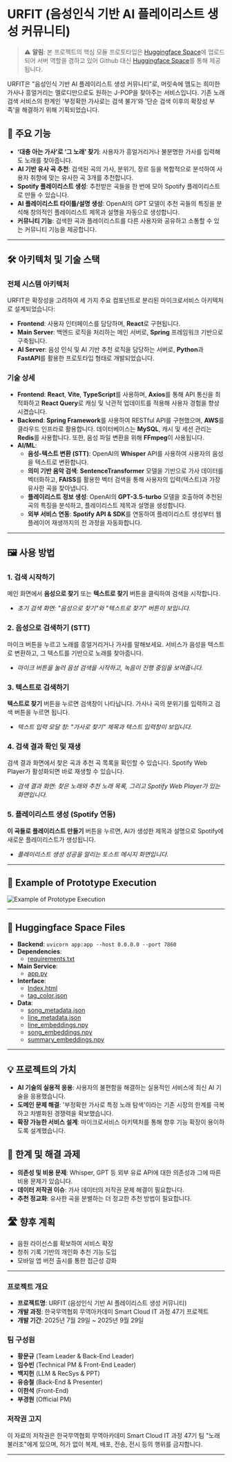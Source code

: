 # URFIT (음성인식 기반 AI 플레이리스트 생성 커뮤니티)

> ⚠️ **알림**: 본 프로젝트의 핵심 모듈 프로토타입은 [Huggingface Space](https://huggingface.co/spaces/fairyofdata/JPOP_STT_Module/tree/main)에 업로드되어 서버 역할을 겸하고 있어 Github 대신 [Huggingface Space](https://huggingface.co/spaces/fairyofdata/JPOP_STT_Module/tree/main)를 통해 제공됩니다.

URFIT은 "음성인식 기반 AI 플레이리스트 생성 커뮤니티"로, 머릿속에 맴도는 희미한 가사나 흥얼거리는 멜로디만으로도 원하는 J-POP을 찾아주는 서비스입니다. 기존 노래 검색 서비스의 한계인 '부정확한 가사로는 검색 불가'와 '단순 검색 이후의 확장성 부족'을 해결하기 위해 기획되었습니다.

## 🎵 주요 기능

  * **‘대충 아는 가사’로 ‘그 노래’ 찾기**: 사용자가 흥얼거리거나 불분명한 가사를 입력해도 노래를 찾아줍니다.
  * **AI 기반 유사 곡 추천**: 검색된 곡의 가사, 분위기, 장르 등을 복합적으로 분석하여 사용자 취향에 맞는 유사한 곡 3개를 추천합니다.
  * **Spotify 플레이리스트 생성**: 추천받은 곡들을 한 번에 모아 Spotify 플레이리스트로 만들 수 있습니다.
  * **AI 플레이리스트 타이틀/설명 생성**: OpenAI의 GPT 모델이 추천 곡들의 특징을 분석해 창의적인 플레이리스트 제목과 설명을 자동으로 생성합니다.
  * **커뮤니티 기능**: 검색한 곡과 플레이리스트를 다른 사용자와 공유하고 소통할 수 있는 커뮤니티 기능을 제공합니다.

-----

## 🛠 아키텍처 및 기술 스택

### 전체 시스템 아키텍처

URFIT은 확장성을 고려하여 세 가지 주요 컴포넌트로 분리된 마이크로서비스 아키텍처로 설계되었습니다:

  * **Frontend**: 사용자 인터페이스를 담당하며, **React**로 구현됩니다.
  * **Main Server**: 백엔드 로직을 처리하는 메인 서버로, **Spring** 프레임워크 기반으로 구축됩니다.
  * **AI Server**: 음성 인식 및 AI 기반 추천 로직을 담당하는 서버로, **Python**과 **FastAPI**를 활용한 프로토타입 형태로 개발되었습니다.

### 기술 상세

  * **Frontend**: **React**, **Vite**, **TypeScript**를 사용하며, **Axios**를 통해 API 통신을 최적화하고 **React Query**로 캐싱 및 낙관적 업데이트를 적용해 사용자 경험을 향상시켰습니다.
  * **Backend**: **Spring Framework**를 사용하여 RESTful API를 구현했으며, **AWS**를 클라우드 인프라로 활용합니다. 데이터베이스는 **MySQL**, 캐시 및 세션 관리는 **Redis**를 사용합니다. 또한, 음성 파일 변환을 위해 **FFmpeg**이 사용됩니다.
  * **AI/ML**:
      * **음성-텍스트 변환 (STT)**: OpenAI의 **Whisper** API를 사용하여 사용자의 음성을 텍스트로 변환합니다.
      * **의미 기반 음악 검색**: **SentenceTransformer** 모델을 기반으로 가사 데이터를 벡터화하고, **FAISS**를 활용한 벡터 검색을 통해 사용자의 입력(텍스트)과 가장 유사한 곡을 찾아냅니다.
      * **플레이리스트 정보 생성**: OpenAI의 **GPT-3.5-turbo** 모델을 호출하여 추천된 곡의 특징을 분석하고, 플레이리스트 제목과 설명을 생성합니다.
      * **외부 서비스 연동**: **Spotify API & SDK**를 연동하여 플레이리스트 생성부터 웹 플레이어 재생까지의 전 과정을 자동화합니다.

-----

## 🖼️ 사용 방법

### 1\. 검색 시작하기

메인 화면에서 **음성으로 찾기** 또는 **텍스트로 찾기** 버튼을 클릭하여 검색을 시작합니다.
 * *초기 검색 화면: "음성으로 찾기"와 "텍스트로 찾기" 버튼이 보입니다.*

### 2\. 음성으로 검색하기 (STT)

마이크 버튼을 누르고 노래를 흥얼거리거나 가사를 말해보세요. 서비스가 음성을 텍스트로 변환하고, 그 텍스트를 기반으로 노래를 찾아줍니다.
 * *마이크 버튼을 눌러 음성 검색을 시작하고, 녹음이 진행 중임을 보여줍니다.*

### 3\. 텍스트로 검색하기

**텍스트로 찾기** 버튼을 누르면 검색창이 나타납니다. 가사나 곡의 분위기를 입력하고 검색 버튼을 누르면 됩니다.
 * *텍스트 입력 모달 창: "가사로 찾기" 제목과 텍스트 입력창이 보입니다.*

### 4\. 검색 결과 확인 및 재생

검색 결과 화면에서 찾은 곡과 추천 곡 목록을 확인할 수 있습니다. Spotify Web Player가 활성화되면 바로 재생할 수 있습니다.
 * *검색 결과 화면: 찾은 노래와 추천 노래 목록, 그리고 Spotify Web Player가 있는 화면입니다.*

### 5\. 플레이리스트 생성 (Spotify 연동)

**이 곡들로 플레이리스트 만들기** 버튼을 누르면, AI가 생성한 제목과 설명으로 Spotify에 새로운 플레이리스트가 생성됩니다.
 * *플레이리스트 생성 성공을 알리는 토스트 메시지 화면입니다.*


-----

## 🔰 Example of Prototype Execution

![Example of Prototype Execution](Sample.png)

-----

## 🤗 Huggingface Space Files

  * **Backend**: `uvicorn app:app --host 0.0.0.0 --port 7860`
  * **Dependencies**:
      * [requirements.txt](https://huggingface.co/spaces/fairyofdata/JPOP_STT_Module/blob/main/requirements.txt)
  * **Main Service**:
      * [app.py](https://huggingface.co/spaces/fairyofdata/JPOP_STT_Module/blob/main/app.py)
  * **Interface**:
      * [Index.html](https://huggingface.co/spaces/fairyofdata/JPOP_STT_Module/blob/main/static/index.html)
      * [tag_color.json](https://huggingface.co/spaces/fairyofdata/JPOP_STT_Module/blob/main/static/tag_colors.json)
  * **Data**:
      * [song_metadata.json](https://huggingface.co/spaces/fairyofdata/JPOP_STT_Module/blob/main/song_metadata.json)
      * [line_metadata.json](https://huggingface.co/spaces/fairyofdata/JPOP_STT_Module/blob/main/line_metadata.json)
      * [line_embeddings.npy](https://huggingface.co/spaces/fairyofdata/JPOP_STT_Module/blob/main/line_embeddings.npy)
      * [song_embeddings.npy](https://huggingface.co/spaces/fairyofdata/JPOP_STT_Module/blob/main/song_embeddings.npy)
      * [summary_embeddings.npy](https://huggingface.co/spaces/fairyofdata/JPOP_STT_Module/blob/main/summary_embeddings.npy)

-----

## 💡 프로젝트의 가치

  * **AI 기술의 실용적 응용**: 사용자의 불편함을 해결하는 실용적인 서비스에 최신 AI 기술을 응용했습니다.
  * **도메인 문제 해결**: '부정확한 가사로 특정 노래 탐색'이라는 기존 시장의 한계를 극복하고 차별화된 경쟁력을 확보했습니다.
  * **확장 가능한 서비스 설계**: 마이크로서비스 아키텍처를 통해 향후 기능 확장이 용이하도록 설계했습니다.

## 📌 한계 및 해결 과제

  * **의존성 및 비용 문제**: Whisper, GPT 등 외부 유료 API에 대한 의존성과 그에 따른 비용 문제가 있습니다.
  * **데이터 저작권 이슈**: 가사 데이터의 저작권 문제 해결이 필요합니다.
  * **추천 정교화**: 유사한 곡을 분별하는 더 정교한 추천 방법이 필요합니다.

## 🛣️ 향후 계획

  * 음원 라이선스를 확보하여 서비스 확장
  * 청취 기록 기반의 개인화 추천 기능 도입
  * 모바일 앱 버전 출시를 통한 접근성 강화

-----

### 프로젝트 개요

* **프로젝트명**: URFIT (음성인식 기반 AI 플레이리스트 생성 커뮤니티)
* **개발 과정**: 한국무역협회 무역아카데미 Smart Cloud IT 과정 47기 프로젝트
* **개발 기간**: 2025년 7월 29일 ~ 2025년 9월 29일

### 팀 구성원

* **황문규** (Team Leader & Back-End Leader)
* **임수빈** (Technical PM & Front-End Leader)
* **백지헌** (LLM & RecSys & PPT)
* **유승철** (Back-End & Presenter)
* **이한석** (Front-End)
* **부경원** (Official PM)
  
### 저작권 고지

이 자료의 저작권은 한국무역협회 무역아카데미 Smart Cloud IT 과정 47기 팀 "노래불러조"에게 있으며, 허가 없이 복제, 배포, 전송, 전시 등의 행위를 금지합니다.

-----
